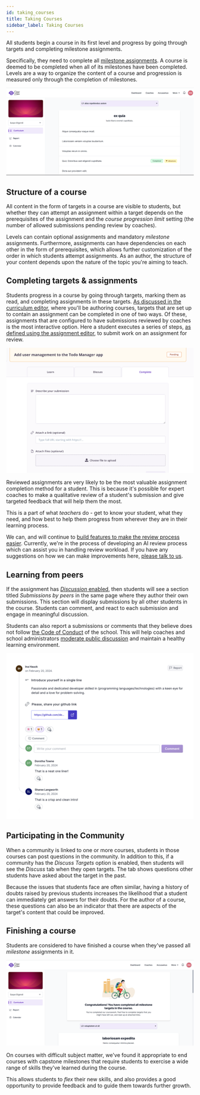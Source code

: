 ```yaml
---
id: taking_courses
title: Taking Courses
sidebar_label: Taking Courses
---
```


All students begin a course in its first level and progress by going through targets and completing milestone assignments.

Specifically, they need to complete all [milestone assignments](/users/curriculum_editor#does-this-target-have-an-assignment). A course is deemed to be completed when all of its milestones have been completed. Levels are a way to organize the content of a course and progression is measured only through the completion of milestones.

![A student in level 1](../assets/taking_courses/student_curriculum_l1.png)

## Structure of a course

All content in the form of targets in a course are visible to students, but whether they can attempt an assignment within a target depends on the prerequisites of the assignment and the _course progression limit_ setting (the number of allowed submissions pending review by coaches).

Levels can contain optional assignments and mandatory _milestone_ assignments. Furthermore, assignments can have dependencies on each other in the form of prerequisites, which allows further customization of the order in which students attempt assignments. As an author, the structure of your content depends upon the nature of the topic you're aiming to teach.

## Completing targets & assignments

Students progress in a course by going through targets, marking them as read, and completing assignments in these targets. [As discussed in the curriculum editor](/users/curriculum_editor#setting-the-method-of-completion), where you'll be authoring courses, targets that are set up to contain an assignment can be completed in one of two ways. Of these, assignments that are configured to have submissions reviewed by coaches is the most interactive option. Here a student executes a series of steps, [as defined using the assignment editor](/users/curriculum_editor#defining-steps-to-complete-an-assignment), to submit work on an assignment for review.

![Student preparing a submission](../assets/taking_courses/create_submission_bz7wly.png)

Reviewed assignments are very likely to be the most valuable assignment completion method for a student. This is because it's possible for expert coaches to make a qualitative review of a student's submission and give targeted feedback that will help them the most.

This is a part of what _teachers_ do - get to know your student, what they need, and how best to help them progress from wherever they are in their learning process.

We can, and will continue to [build features to make the review process easier](/users/reviewing_submissions#review-checklist). Currently, we're in the process of developing an AI review process which can assist you in handling review workload. If you have any suggestions on how we can make improvements here, [please talk to us](mailto:support@pupilfirst.org).

## Learning from peers

If the assignment has [_Discussion_ enabled](/users/curriculum_editor#enable-discussion), then students will see a section titled _Submissions by peers_ in the same page where they author their own submissions. This section will display submissions by all other students in the course. Students can comment, and react to each submission and engage in meaningful discussion.

Students can also report a submissions or comments that they believe does not follow [the Code of Conduct](/users/crafting_code_of_conduct) of the school. This will help coaches and school administrators [moderate public discussion](/users/moderating_discussions) and maintain a healthy learning environment.

![Discussion on a student submission](../assets/taking_courses/discussion_student_submission.png)

## Participating in the Community

When a community is linked to one or more courses, students in those courses can post questions in the community. In addition to this, if a community has the _Discuss Targets_ option is enabled, then students will see the _Discuss_ tab when they open targets. The tab shows questions other students have asked about the target in the past.

Because the issues that students face are often similar, having a history of doubts raised by previous students increases the likelihood that a student can immediately get answers for their doubts. For the author of a course, these questions can also be an indicator that there are aspects of the target's content that could be improved.

## Finishing a course

Students are considered to have finished a course when they've passed all _milestone_ assignments in it.

![A completed course](../assets/taking_courses/course_complete.png)

On courses with difficult subject matter, we've found it appropriate to end courses with capstone milestones that require students to exercise a wide range of skills they've learned during the course.

This allows students to _flex_ their new skills, and also provides a good opportunity to provide feedback and to guide them towards further growth.
